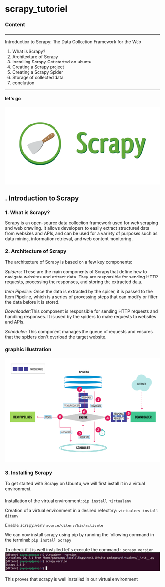 # scrapy_tutoriel
### Content
###
---
 Introduction to Scrapy: The Data Collection Framework for the Web
1. What is Scrapy?
2. Architecture of Scrapy       
3. Installing Scrapy
     Get started on ubuntu
4. Creating a Scrapy project
5. Creating a Scrapy Spider
6. Storage of collected data
7. conclusion
---
#### let's go
![alt text](https://github.com/GayePaapIsaac/scrapy_tutoriel/blob/tuto/img/logoscrapy.png)

## . Introduction to Scrapy
### 1. What is Scrapy?
Scrapy is an open-source data collection framework used for web scraping and web crawling. It allows developers to easily extract structured data from websites and APIs, and can be used for a variety of purposes such as data mining, information retrieval, and web content monitoring.


### 2. Architecture of Scrapy
The architecture of Scrapy is based on a few key components:

*Spiders*: These are the main components of Scrapy that define how to navigate websites and extract data. They are responsible for sending HTTP requests, processing the responses, and storing the extracted data.

*Item Pipeline*: Once the data is extracted by the spider, it is passed to the Item Pipeline, which is a series of processing steps that can modify or filter the data before it is stored.

*Downloader*:This component is responsible for sending HTTP requests and handling responses. It is used by the spiders to make requests to websites and APIs.

*Scheduler*: This component manages the queue of requests and ensures that the spiders don't overload the target website.

### graphic illustration
![alt text](https://github.com/GayePaapIsaac/scrapy_tutoriel/blob/tuto/img/scrapy_architecture_02.png)

### 3. Installing Scrapy
To get started with Scrapy on Ubuntu, we will first install it in a virtual environment.
##### 
Installation of the virtual environment:
`pip install virtualenv`

Creation of a virtual environment in a desired refectory:
`virtualenv install ditenv`

Enable scrapy_venv
`source/ditenv/bin/activate`

 We can now install scrapy using pip by running the following command in the terminal:
 `pip install Scrapy`
 
 To check if it is well installed let's execute the command : `scrapy version `
 ![alt text](https://github.com/GayePaapIsaac/scrapy_tutoriel/blob/tuto/img/activationvirtualenv.png)
 
This proves that scrapy is well installed in our virtual environment

